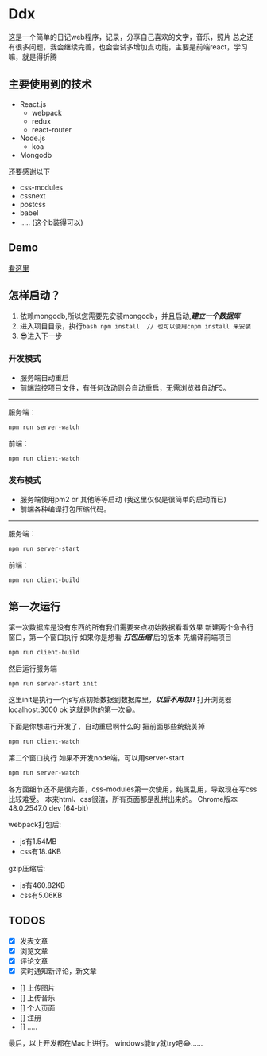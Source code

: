 # Ddx

这是一个简单的日记web程序，记录，分享自己喜欢的文字，音乐，照片
总之还有很多问题，我会继续完善，也会尝试多增加点功能，主要是前端react，学习嘛，就是得折腾

## 主要使用到的技术
- React.js
  - webpack
  - redux
  - react-router
- Node.js
  - koa
- Mongodb

还要感谢以下
- css-modules
- cssnext
- postcss
- babel
- .....
(这个b装得可以)

## Demo
 [看这里](http://121.42.195.128/)

## 怎样启动？
1. 依赖mongodb,所以您需要先安装mongodb，并且启动,***建立一个数据库***
2. 进入项目目录，执行```bash npm install  // 也可以使用cnpm install 来安装 ```
3. 😎进入下一步

### 开发模式
- 服务端自动重启
- 前端监控项目文件，有任何改动则会自动重启，无需浏览器自动F5。

***

服务端：
```bash
npm run server-watch
```

前端：
```bash
npm run client-watch
```

### 发布模式
- 服务端使用pm2 or 其他等等启动 (我这里仅仅是很简单的启动而已)
- 前端各种编译打包压缩代码。

***

服务端：
```bash
npm run server-start
```
前端：
```bash
npm run client-build
```

## 第一次运行
第一次数据库是没有东西的所有我们需要来点初始数据看看效果
新建两个命令行窗口，第一个窗口执行
如果你是想看 ***打包压缩*** 后的版本
先编译前端项目
```bash
npm run client-build
```
然后运行服务端
```base
npm run server-start init
```
这里init是执行一个js写点初始数据到数据库里，***以后不用加!!***
打开浏览器localhost:3000
ok 这就是你的第一次😀。

下面是你想进行开发了，自动重启啊什么的
把前面那些统统关掉
```bash
npm run client-watch
```
第二个窗口执行
如果不开发node端，可以用server-start
```bash
npm run server-watch
```
各方面细节还不是很完善，css-modules第一次使用，纯属乱用，导致现在写css比较难受。
本来html、css很渣，所有页面都是乱拼出来的。
Chrome版本 48.0.2547.0 dev (64-bit)

webpack打包后:
- js有1.54MB
- css有18.4KB

gzip压缩后:
- js有460.82KB
- css有5.06KB

## TODOS
- [x] 发表文章
- [x] 浏览文章
- [x] 评论文章
- [x] 实时通知新评论，新文章
- [] 上传图片
- [] 上传音乐
- [] 个人页面
- [] 注册
- [] .....

最后，以上开发都在Mac上进行。 windows能try就try吧😂......
